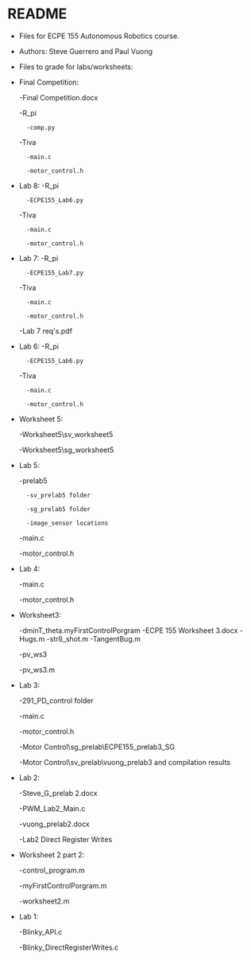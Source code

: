 # README #

* Files for ECPE 155 Autonomous Robotics course.
* Authors: Steve Guerrero and Paul Vuong

* Files to grade for labs/worksheets:

* Final Competition:
	
	-Final Competition.docx

	-R_pi
	
		-comp.py
		
	-Tiva
	
		-main.c
		
		-motor_control.h
		
* Lab 8:
	-R_pi
	
		-ECPE155_Lab6.py
	-Tiva
	
		-main.c
		
		-motor_control.h

* Lab 7:
	-R_pi
	
		-ECPE155_Lab7.py
	-Tiva
	
		-main.c
		
		-motor_control.h
	-Lab 7 req's.pdf

* Lab 6:
	-R_pi
	
		-ECPE155_Lab6.py
	-Tiva
	
		-main.c
		
		-motor_control.h

* Worksheet 5:

	-Worksheet5\sv_worksheet5
	
	-Worksheet5\sg_worksheet5
	
* Lab 5:

	-prelab5
	
		-sv_prelab5 folder
		
		-sg_prelab5 folder
		
		-image_sensor locations
		
	-main.c
	
	-motor_control.h
		
* Lab 4:

	-main.c
	
	-motor_control.h

* Worksheet3:

	-dminT_theta.myFirstControlPorgram
	-ECPE 155 Worksheet 3.docx
	-Hugs.m
	-str8_shot.m
	-TangentBug.m

	-pv_ws3
	
	-pv_ws3.m
	
* Lab 3:

	-291_PD_control folder

	-main.c
	
	-motor_control.h

	-Motor Control\sg_prelab\ECPE155_prelab3_SG

	-Motor Control\sv_prelab\vuong_prelab3 and compilation results

* Lab 2:

	-Steve_G_prelab 2.docx

	-PWM_Lab2_Main.c

	-vuong_prelab2.docx

	-Lab2 Direct Register Writes

* Worksheet 2 part 2:

	-control_program.m

	-myFirstControlPorgram.m

	-worksheet2.m	

* Lab 1:

	-Blinky_API.c

	-Blinky_DirectRegisterWrites.c
	
	